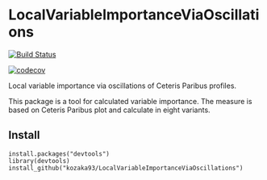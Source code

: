 # LocalVariableImportanceViaOscillations


[![Build Status](https://travis-ci.com/kozaka93/LocalVariableImportanceViaOscillations.svg?branch=master)](https://travis-ci.com/kozaka93/LocalVariableImportanceViaOscillations)


[![codecov](https://codecov.io/gh/kozaka93/LocalVariableImportanceViaOscillations/branch/master/graph/badge.svg)](https://codecov.io/gh/kozaka93/LocalVariableImportanceViaOscillations)


Local variable importance via oscillations of Ceteris Paribus profiles.

This package is a tool for calculated variable importance. The measure is based on Ceteris Paribus plot and calculate in eight variants.

## Install 
```{r}
install.packages("devtools")
library(devtools)
install_github("kozaka93/LocalVariableImportanceViaOscillations")
```


